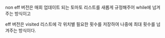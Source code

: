 non eff 버전은 매회 업데이트 되는 토마토 리스트를 새롭게 규정해주어 while에 넘겨주는 방식이고

eff 버전은 visited 리스트에 각 위치별 필요한 횟수를 저장하여 나중에 최대 횟수를 넘겨주는 방식이다.
